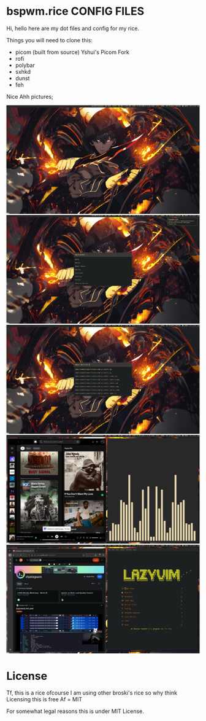 # bspwm.rice CONFIG FILES

Hi, hello here are my dot files and config for my rice.

Things you will need to clone this:

-   picom (built from source) Yshui's Picom Fork
-   rofi
-   polybar
-   sxhkd
-   dunst
-   feh

Nice Ahh pictures;

![Desktop](./rice.nudes/Desktop.png)
![Rofi Launcher](./rice.nudes/Rofi%20Launcher.png)
![Wallpaper Chooser](./rice.nudes/Rofi%20Wallpaper%20Chooser.png)
![Spotify + Cava](./rice.nudes/Spotify%20+%20Cava.png)
![UnixP + Neovim](./rice.nudes/UnixP%20+%20Neovim.png)

# License

Tf, this is a rice ofcourse I am using other broski's rice so why think Licensing this is free Af = MIT

For somewhat legal reasons this is under MIT License.

